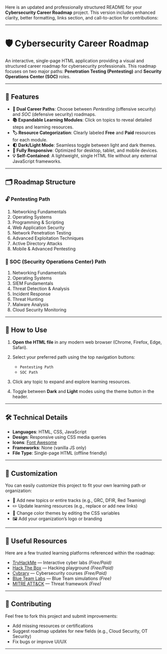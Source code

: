 Here is an updated and professionally structured README for your **Cybersecurity Career Roadmap** project. This version includes enhanced clarity, better formatting, links section, and call-to-action for contributions:

---

# 🛡️ Cybersecurity Career Roadmap

An interactive, single-page HTML application providing a visual and structured career roadmap for cybersecurity professionals. This roadmap focuses on two major paths: **Penetration Testing (Pentesting)** and **Security Operations Center (SOC)** roles.

---

## 🚀 Features

* **🧭 Dual Career Paths**: Choose between *Pentesting* (offensive security) and *SOC* (defensive security) roadmaps.
* **📚 Expandable Learning Modules**: Click on topics to reveal detailed steps and learning resources.
* **🏷️ Resource Categorization**: Clearly labeled **Free** and **Paid** resources for each module.
* **🌓 Dark/Light Mode**: Seamless toggle between light and dark themes.
* **📱 Fully Responsive**: Optimized for desktop, tablet, and mobile devices.
* **💡 Self-Contained**: A lightweight, single HTML file without any external JavaScript frameworks.

---

## 🗂️ Roadmap Structure

### 🔓 Pentesting Path

1. Networking Fundamentals
2. Operating Systems
3. Programming & Scripting
4. Web Application Security
5. Network Penetration Testing
6. Advanced Exploitation Techniques
7. Active Directory Attacks
8. Mobile & Advanced Pentesting

### 🔐 SOC (Security Operations Center) Path

1. Networking Fundamentals
2. Operating Systems
3. SIEM Fundamentals
4. Threat Detection & Analysis
5. Incident Response
6. Threat Hunting
7. Malware Analysis
8. Cloud Security Monitoring

---

## 🧭 How to Use

1. **Open the HTML file** in any modern web browser (Chrome, Firefox, Edge, Safari).
2. Select your preferred path using the top navigation buttons:

   * `Pentesting Path`
   * `SOC Path`
3. Click any topic to expand and explore learning resources.
4. Toggle between **Dark** and **Light** modes using the theme button in the header.

---

## 🛠️ Technical Details

* **Languages**: HTML, CSS, JavaScript
* **Design**: Responsive using CSS media queries
* **Icons**: [Font Awesome](https://fontawesome.com/)
* **Frameworks**: None (vanilla JS only)
* **File Type**: Single-page HTML (offline friendly)

---

## 🎨 Customization

You can easily customize this project to fit your own learning path or organization:

* 🔁 Add new topics or entire tracks (e.g., GRC, DFIR, Red Teaming)
* ✏️ Update learning resources (e.g., replace or add new links)
* 🎨 Change color themes by editing the CSS variables
* 🖼️ Add your organization’s logo or branding

---

## 📎 Useful Resources

Here are a few trusted learning platforms referenced within the roadmap:

* [TryHackMe](https://tryhackme.com) — Interactive cyber labs *(Free/Paid)*
* [Hack The Box](https://www.hackthebox.com) — Hacking playground *(Free/Paid)*
* [Cybrary](https://www.cybrary.it) — Cybersecurity courses *(Free/Paid)*
* [Blue Team Labs](https://blueteamlabs.online) — Blue Team simulations *(Free)*
* [MITRE ATT\&CK](https://attack.mitre.org/) — Threat framework *(Free)*

---

## 🤝 Contributing

Feel free to fork this project and submit improvements:

* Add missing resources or certifications
* Suggest roadmap updates for new fields (e.g., Cloud Security, OT Security)
* Fix bugs or improve UI/UX

---

